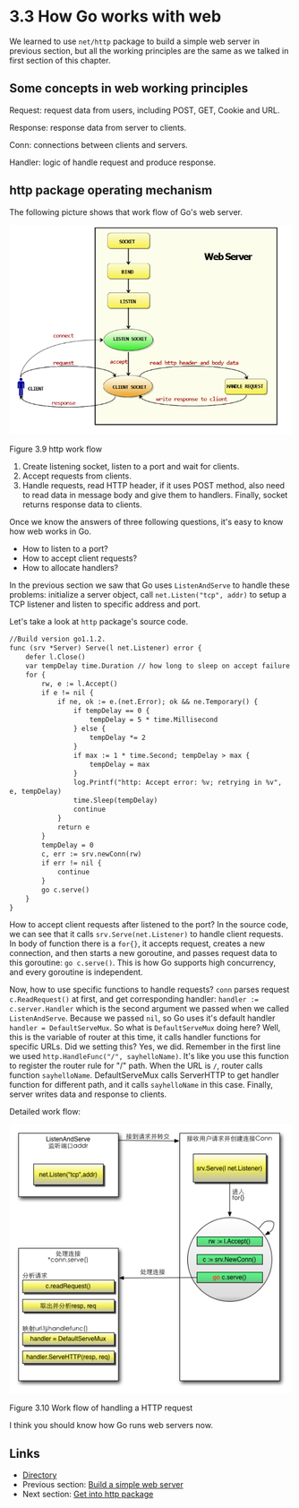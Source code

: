 # 3.3 How Go works with web

We learned to use `net/http` package to build a simple web server in previous section, but all the working principles are the same as we talked in first section of this chapter.

## Some concepts in web working principles

Request: request data from users, including POST, GET, Cookie and URL.

Response: response data from server to clients.

Conn: connections between clients and servers.

Handler: logic of handle request and produce response.

## http package operating mechanism

The following picture shows that work flow of Go's web server.

![](images/3.3.http.png?raw=true)

Figure 3.9 http work flow

1. Create listening socket, listen to a port and wait for clients.
2. Accept requests from clients.
3. Handle requests, read HTTP header, if it uses POST method, also need to read data in message body and give them to handlers. Finally, socket returns response data to clients.

Once we know the answers of three following questions, it's easy to know how web works in Go.

- How to listen to a port?
- How to accept client requests?
- How to allocate handlers?

In the previous section we saw that Go uses `ListenAndServe` to handle these problems: initialize a server object, call `net.Listen("tcp", addr)` to setup a TCP listener and listen to specific address and port.

Let's take a look at `http` package's source code.

	//Build version go1.1.2.
	func (srv *Server) Serve(l net.Listener) error {
		defer l.Close()
		var tempDelay time.Duration // how long to sleep on accept failure
		for {
			rw, e := l.Accept()
			if e != nil {
				if ne, ok := e.(net.Error); ok && ne.Temporary() {
					if tempDelay == 0 {
						tempDelay = 5 * time.Millisecond
					} else {
						tempDelay *= 2
					}
					if max := 1 * time.Second; tempDelay > max {
						tempDelay = max
					}
					log.Printf("http: Accept error: %v; retrying in %v", e, tempDelay)
					time.Sleep(tempDelay)
					continue
				}
				return e
			}
			tempDelay = 0
			c, err := srv.newConn(rw)
			if err != nil {
				continue
			}
			go c.serve()
		}
	}

	
How to accept client requests after listened to the port? In the source code, we can see that it calls `srv.Serve(net.Listener)` to handle client requests. In body of function there is a `for{}`, it accepts request, creates a new connection, and then starts a new goroutine, and passes request data to this goroutine: `go c.serve()`. This is how Go supports high concurrency, and every goroutine is independent.

Now, how to use specific functions to handle requests? `conn` parses request `c.ReadRequest()` at first, and get corresponding handler: `handler := c.server.Handler` which is the second argument we passed when we called `ListenAndServe`. Because we passed `nil`, so Go uses it's default handler `handler = DefaultServeMux`. So what is `DefaultServeMux` doing here? Well, this is the variable of router at this time, it calls handler functions for specific URLs. Did we setting this? Yes, we did. Remember in the first line we used `http.HandleFunc("/", sayhelloName)`. It's like you use this function to register the router rule for "/" path. When the URL is `/`, router calls function `sayhelloName`. DefaultServeMux calls ServerHTTP to get handler function for different path, and it calls `sayhelloName` in this case. Finally, server writes data and response to clients.

Detailed work flow:

![](images/3.3.illustrator.png?raw=true)

Figure 3.10 Work flow of handling a HTTP request

I think you should know how Go runs web servers now.

## Links

- [Directory](preface.md)
- Previous section: [Build a simple web server](03.2.md)
- Next section: [Get into http package](03.4.md)
